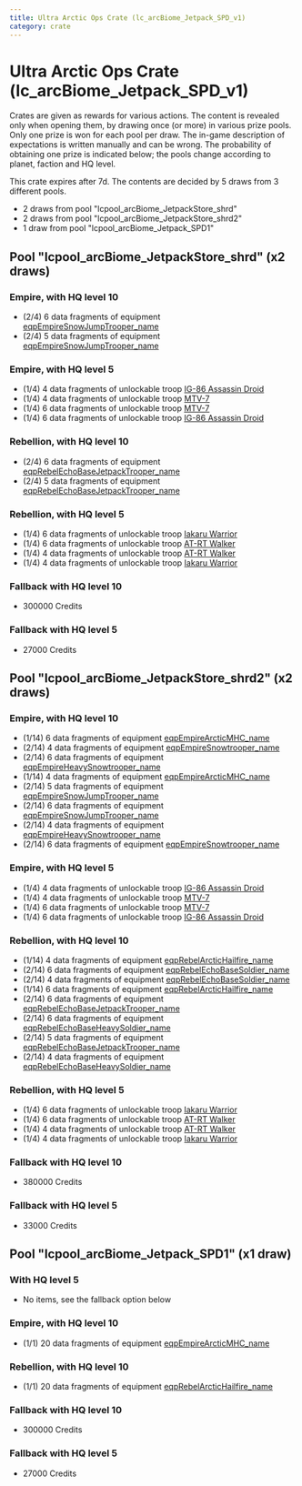 ```yaml
---
title: Ultra Arctic Ops Crate (lc_arcBiome_Jetpack_SPD_v1)
category: crate
---
```


# Ultra Arctic Ops Crate (lc_arcBiome_Jetpack_SPD_v1)

Crates are given as rewards for various actions. The content is revealed only when opening them, by drawing once (or more) in various prize pools. Only one prize is won for each pool per draw. The in-game description of expectations is written manually and can be wrong. The probability of obtaining one prize is indicated below; the pools change according to planet, faction and HQ level.

This crate expires after 7d. The contents are decided by 5 draws from 3 different pools.
  * 2 draws from pool "lcpool_arcBiome_JetpackStore_shrd"
  * 2 draws from pool "lcpool_arcBiome_JetpackStore_shrd2"
  * 1 draw from pool "lcpool_arcBiome_Jetpack_SPD1"

## Pool "lcpool_arcBiome_JetpackStore_shrd" (x2 draws)

### Empire, with HQ level 10

  * (2/4) 6 data fragments of equipment [eqpEmpireSnowJumpTrooper_name](eqpEmpireSnowJumpTrooper_name)
  * (2/4) 5 data fragments of equipment [eqpEmpireSnowJumpTrooper_name](eqpEmpireSnowJumpTrooper_name)

### Empire, with HQ level 5

  * (1/4) 4 data fragments of unlockable troop [IG-86 Assassin Droid](IG86Droid)
  * (1/4) 4 data fragments of unlockable troop [MTV-7](MTV7)
  * (1/4) 6 data fragments of unlockable troop [MTV-7](MTV7)
  * (1/4) 6 data fragments of unlockable troop [IG-86 Assassin Droid](IG86Droid)

### Rebellion, with HQ level 10

  * (2/4) 6 data fragments of equipment [eqpRebelEchoBaseJetpackTrooper_name](eqpRebelEchoBaseJetpackTrooper_name)
  * (2/4) 5 data fragments of equipment [eqpRebelEchoBaseJetpackTrooper_name](eqpRebelEchoBaseJetpackTrooper_name)

### Rebellion, with HQ level 5

  * (1/4) 6 data fragments of unlockable troop [Iakaru Warrior](IakaruWarrior)
  * (1/4) 6 data fragments of unlockable troop [AT-RT Walker](ATRT)
  * (1/4) 4 data fragments of unlockable troop [AT-RT Walker](ATRT)
  * (1/4) 4 data fragments of unlockable troop [Iakaru Warrior](IakaruWarrior)

### Fallback with HQ level 10

  * 300000 Credits

### Fallback with HQ level 5

  * 27000 Credits

## Pool "lcpool_arcBiome_JetpackStore_shrd2" (x2 draws)

### Empire, with HQ level 10

  * (1/14) 6 data fragments of equipment [eqpEmpireArcticMHC_name](eqpEmpireArcticMHC_name)
  * (2/14) 4 data fragments of equipment [eqpEmpireSnowtrooper_name](eqpEmpireSnowtrooper_name)
  * (2/14) 6 data fragments of equipment [eqpEmpireHeavySnowtrooper_name](eqpEmpireHeavySnowtrooper_name)
  * (1/14) 4 data fragments of equipment [eqpEmpireArcticMHC_name](eqpEmpireArcticMHC_name)
  * (2/14) 5 data fragments of equipment [eqpEmpireSnowJumpTrooper_name](eqpEmpireSnowJumpTrooper_name)
  * (2/14) 6 data fragments of equipment [eqpEmpireSnowJumpTrooper_name](eqpEmpireSnowJumpTrooper_name)
  * (2/14) 4 data fragments of equipment [eqpEmpireHeavySnowtrooper_name](eqpEmpireHeavySnowtrooper_name)
  * (2/14) 6 data fragments of equipment [eqpEmpireSnowtrooper_name](eqpEmpireSnowtrooper_name)

### Empire, with HQ level 5

  * (1/4) 4 data fragments of unlockable troop [IG-86 Assassin Droid](IG86Droid)
  * (1/4) 4 data fragments of unlockable troop [MTV-7](MTV7)
  * (1/4) 6 data fragments of unlockable troop [MTV-7](MTV7)
  * (1/4) 6 data fragments of unlockable troop [IG-86 Assassin Droid](IG86Droid)

### Rebellion, with HQ level 10

  * (1/14) 4 data fragments of equipment [eqpRebelArcticHailfire_name](eqpRebelArcticHailfire_name)
  * (2/14) 6 data fragments of equipment [eqpRebelEchoBaseSoldier_name](eqpRebelEchoBaseSoldier_name)
  * (2/14) 4 data fragments of equipment [eqpRebelEchoBaseSoldier_name](eqpRebelEchoBaseSoldier_name)
  * (1/14) 6 data fragments of equipment [eqpRebelArcticHailfire_name](eqpRebelArcticHailfire_name)
  * (2/14) 6 data fragments of equipment [eqpRebelEchoBaseJetpackTrooper_name](eqpRebelEchoBaseJetpackTrooper_name)
  * (2/14) 6 data fragments of equipment [eqpRebelEchoBaseHeavySoldier_name](eqpRebelEchoBaseHeavySoldier_name)
  * (2/14) 5 data fragments of equipment [eqpRebelEchoBaseJetpackTrooper_name](eqpRebelEchoBaseJetpackTrooper_name)
  * (2/14) 4 data fragments of equipment [eqpRebelEchoBaseHeavySoldier_name](eqpRebelEchoBaseHeavySoldier_name)

### Rebellion, with HQ level 5

  * (1/4) 6 data fragments of unlockable troop [Iakaru Warrior](IakaruWarrior)
  * (1/4) 6 data fragments of unlockable troop [AT-RT Walker](ATRT)
  * (1/4) 4 data fragments of unlockable troop [AT-RT Walker](ATRT)
  * (1/4) 4 data fragments of unlockable troop [Iakaru Warrior](IakaruWarrior)

### Fallback with HQ level 10

  * 380000 Credits

### Fallback with HQ level 5

  * 33000 Credits

## Pool "lcpool_arcBiome_Jetpack_SPD1" (x1 draw)

### With HQ level 5

  * No items, see the fallback option below

### Empire, with HQ level 10

  * (1/1) 20 data fragments of equipment [eqpEmpireArcticMHC_name](eqpEmpireArcticMHC_name)

### Rebellion, with HQ level 10

  * (1/1) 20 data fragments of equipment [eqpRebelArcticHailfire_name](eqpRebelArcticHailfire_name)

### Fallback with HQ level 10

  * 300000 Credits

### Fallback with HQ level 5

  * 27000 Credits